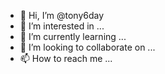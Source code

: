 - 👋 Hi, I’m @tony6day
- 👀 I’m interested in ...
- 🌱 I’m currently learning ...
- 💞️ I’m looking to collaborate on ...
- 📫 How to reach me ...

<!---
tony6day/tony6day is a ✨ special ✨ repository because its `README.md` (this file) appears on your GitHub profile.
You can click the Preview link to take a look at your changes.
--->
